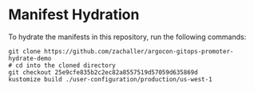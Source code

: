 # Manifest Hydration

To hydrate the manifests in this repository, run the following commands:

```shell
git clone https://github.com/zachaller/argocon-gitops-promoter-hydrate-demo
# cd into the cloned directory
git checkout 25e9cfe835b2c2ec82a8557519d57059d635869d
kustomize build ./user-configuration/production/us-west-1
```
